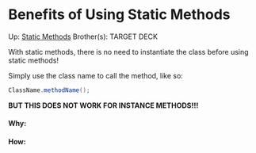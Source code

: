 # Benefits of Using Static Methods

Up: [Static Methods](static_methods)
Brother(s):
TARGET DECK

With static methods, there is no need to instantiate the class before using static methods! 

Simply use the class name to call the method, like so:

```java
ClassName.methodName();
```

**BUT THIS DOES NOT WORK FOR INSTANCE METHODS!!!**


































#### Why:
#### How:









